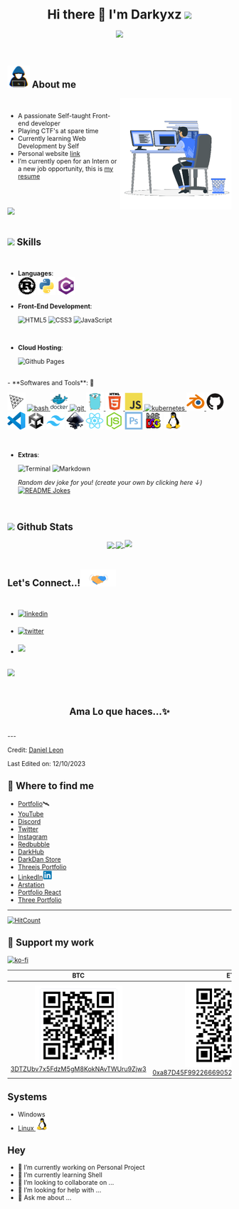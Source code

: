 <h1 align="center"><b>Hi there 👋 I'm Darkyxz </b><img src="https://media.giphy.com/media/hvRJCLFzcasrR4ia7z/giphy.gif" width="35" rel="noreferrer"></h1>
<!--  -->
<p align="center">
  <a href="https://github.com/DenverCoder1/readme-typing-svg" rel="noreferrer"><img src="https://readme-typing-svg.herokuapp.com?font=Time+New+Roman&color=cyan&size=25&center=true&vCenter=true&width=600&height=100&lines=Siempre+es+Hoy+by+the+way...&hearts;++;Self-taught+Front-End+Developer,;Computer+Science+Student,;CTF+Newbie,;Active+Learner/Researcher,;Love+to+learn+new+stuffs..<3"></a>
</p>

<br>
	
## <picture><img src = "https://github.com/0xAbdulKhalid/0xAbdulKhalid/raw/main/assets/mdImages/about_me.gif" width = 50px></picture> **About me**

<picture> <img align="right" src="https://github.com/0xAbdulKhalid/0xAbdulKhalid/raw/main/assets/mdImages/Right_Side.gif" width = 250px></picture>

<br>

- A passionate Self-taught Front-end developer
- Playing CTF's at spare time
- Currently learning Web Development by Self
- Personal website [link](https://d4n-portfolio.netlify.app)
- I’m currently open for an Intern or a new job opportunity, this is [my resume](https://read.cv/darkdan)

<br><br>

<img src="https://user-images.githubusercontent.com/73097560/115834477-dbab4500-a447-11eb-908a-139a6edaec5c.gif"><br><br>

## <img src="https://media2.giphy.com/media/QssGEmpkyEOhBCb7e1/giphy.gif?cid=ecf05e47a0n3gi1bfqntqmob8g9aid1oyj2wr3ds3mg700bl&rid=giphy.gif" width ="25"><b> Skills</b>
<br>

<p align="center">

- **Languages**:
  <br>
  	  <img src="https://raw.githubusercontent.com/devicons/devicon/master/icons/rust/rust-plain.svg" alt="rust" width="40" height="40"/>
     	<img src="https://raw.githubusercontent.com/devicons/devicon/master/icons/python/python-original.svg" alt="python" width="40" height="40"/>
   	 <img src="https://github.com/devicons/devicon/blob/master/icons/csharp/csharp-original.svg" alt="csharp" width="40" height="40"/>


- **Front-End Development**:

   ![HTML5](https://img.shields.io/badge/HTML5%20-%23E34F26.svg?style=for-the-badge&logo=html5&logoColor=white)
   ![CSS3](https://img.shields.io/badge/CSS%20-%231572B6.svg?style=for-the-badge&logo=css3&logoColor=white)
   ![JavaScript](https://img.shields.io/badge/JavaScript%20-%23F7DF1E.svg?style=for-the-badge&logo=javascript&logoColor=black)

<br>

- **Cloud Hosting**:

    ![Github Pages](https://img.shields.io/badge/GitHub%20Pages-%23327FC7.svg?style=for-the-badge&logo=github&logoColor=white)
    

<br>
- **Softwares and Tools**: 🤖
<br>
<p align="left">
<a href="https://www.threejs.org/" target="_blank" rel="noreferrer"><img src="https://raw.githubusercontent.com/devicons/devicon/master/icons/threejs/threejs-original.svg" alt="go" width="40" height="40"/></a>	<a href="https://www.gnu.org/software/bash/" target="_blank" rel="noreferrer"> <img src="https://www.vectorlogo.zone/logos/gnu_bash/gnu_bash-icon.svg" alt="bash" width="40" height="40"/> </a> <a href="https://www.docker.com/" target="_blank" rel="noreferrer"> <img src="https://raw.githubusercontent.com/devicons/devicon/master/icons/docker/docker-original-wordmark.svg" alt="docker" width="40" height="40"/> </a> <a href="https://git-scm.com/" target="_blank" rel="noreferrer"> <img src="https://www.vectorlogo.zone/logos/git-scm/git-scm-icon.svg" alt="git" width="40" height="40"/> </a> <a href="https://golang.org" target="_blank" rel="noreferrer"> <img src="https://raw.githubusercontent.com/devicons/devicon/master/icons/go/go-original.svg" alt="go" width="40" height="40"/> </a> <a href="https://www.w3.org/html/" target="_blank" rel="noreferrer"> <img src="https://raw.githubusercontent.com/devicons/devicon/master/icons/html5/html5-original-wordmark.svg" alt="html5" width="40" height="40"/> </a> <a href="https://developer.mozilla.org/en-US/docs/Web/JavaScript" target="_blank" rel="noreferrer"> <img src="https://raw.githubusercontent.com/devicons/devicon/master/icons/javascript/javascript-original.svg" alt="javascript" width="40" height="40"/> </a> <a href="https://kubernetes.io" target="_blank" rel="noreferrer"> <img src="https://www.vectorlogo.zone/logos/kubernetes/kubernetes-icon.svg" alt="kubernetes" width="40" height="40"/> </a> <a href="https://www.blender.org/" target="_blank" rel="noreferrer"> <img src="https://raw.githubusercontent.com/devicons/devicon/master/icons/blender/blender-original.svg" alt="Blender" width="40" height="40"/> </a>
<a href="https://www.github.com/" target="_blank" rel="noreferrer"> <img src="https://raw.githubusercontent.com/devicons/devicon/master/icons/github/github-original.svg" alt="Github" width="40" height="40"/> </a>
<img src="https://raw.githubusercontent.com/devicons/devicon/master/icons/vscode/vscode-original.svg" alt="vscode" width="40" height="40"/>
<img src="https://raw.githubusercontent.com/devicons/devicon/master/icons/unity/unity-original.svg" alt="unity" width="40" height="40"/>
<img src="https://raw.githubusercontent.com/devicons/devicon/master/icons/tailwindcss/tailwindcss-plain.svg" alt="tailwindcss" width="40" height="40"/>
<img src="https://raw.githubusercontent.com/devicons/devicon/master/icons/inkscape/inkscape-original.svg" alt="inkscape" width="40" height="40"/>
<img src="https://raw.githubusercontent.com/devicons/devicon/master/icons/react/react-original.svg" alt="inkscape" width="40" height="40"/>
 <img src="https://raw.githubusercontent.com/devicons/devicon/master/icons/nodejs/nodejs-original.svg" alt="nodejs" width="40" height="40"/>

<img src="https://raw.githubusercontent.com/devicons/devicon/master/icons/photoshop/photoshop-line.svg" alt="Photoshop" width="40" height="40"/>
    <img src="https://raw.githubusercontent.com/devicons/devicon/master/icons/msdos/msdos-original.svg" alt="msdos" width="40" height="40"/>
    <img src="https://raw.githubusercontent.com/devicons/devicon/master/icons/linux/linux-original.svg" alt="Linux" width="40" height="40"/></p>
   

<br>

- **Extras**:

    ![Terminal](https://img.shields.io/badge/Terminal-%23054020?style=for-the-badge&logo=gnu-bash&logoColor=white)
    ![Markdown](https://img.shields.io/badge/markdown-%23000000.svg?style=for-the-badge&logo=markdown&logoColor=white)   

	<i>Random dev joke for you! (create your own by clicking here ↓)</i><br>
	<a href="https://readme-jokes.vercel.app" rel="noreferrer"><img align="center" src="https://readme-jokes.vercel.app/api" alt="README Jokes"></a>
	</p>

<br>

## <img src="https://media.giphy.com/media/iY8CRBdQXODJSCERIr/giphy.gif" width="35"><b> Github Stats </b>

<div align="center">
<a href="darkdan.netlify.app" rel="noreferrer">
  <img align="center" src="https://github-readme-stats.vercel.app/api?username=darkyxz&line_height=40&hide=contribs,prs&show_icons=true&count_private=true&theme=radical" />
  <img align="center" src="https://github-readme-stats.vercel.app/api/top-langs/?username=darkyxz&langs_count=3&theme=radical" />
  <img src="https://github-readme-streak-stats.herokuapp.com?user=darkyxz&theme=radical&mode=weekly" />
</a>

</div>

<br>

## <b> Let's Connect..!</b><img src="https://github.com/0xAbdulKhalid/0xAbdulKhalid/raw/main/assets/mdImages/handshake.gif" width ="80">
<br>
<div align='left'>

<ul>

<li>
<a href="https://linkedin.com/in/d4nielleon" target="_blank" rel="noreferrer">
<img src="https://img.shields.io/badge/linkedin:  d4nielleon-%2300acee.svg?color=405DE6&style=for-the-badge&logo=linkedin&logoColor=white" alt=linkedin style="margin-bottom: 5px;"/>
</a>
</li>

<br>

<li>
<a href="https://twitter.com/darkyxs" target="_blank" rel="noreferrer">
<img src="https://img.shields.io/badge/twitter:  darkyxs-%2300acee.svg?color=1DA1F2&style=for-the-badge&logo=twitter&logoColor=white" alt=twitter style="margin-bottom: 5px;"/>
</a>
</li>

<br>

<li>
<a href="mailto:danielvleonf@gmail.com" target="_blank">
<img src="https://img.shields.io/badge/gmail:  danielvleonf-%23EA4335.svg?style=for-the-badge&logo=gmail&logoColor=white" t=mail style="margin-bottom: 5px;" />
</a>
</li>
	
</ul>
</div>

<br>
<img src="https://user-images.githubusercontent.com/73097560/115834477-dbab4500-a447-11eb-908a-139a6edaec5c.gif">
<br>
<br>
<br>

<div align='center'>

## <b>Ama Lo que haces...✨</b>

</div>
<br>
---

<br>

Credit: [Daniel Leon](https://github.com/darkyxz)

Last Edited on: 12/10/2023

## 📑 Where to find me

- [Portfolio](d4n-portfolio.netlify.app)🛰
- [YouTube](https://www.youtube.com/c/)
- [Discord](https://discord.com/invite/ebEdpuFz)
- [Twitter](https://twitter.com/)
- [Instagram](https://www.instagram.com/d4n_4rt/)
- [Redbubble](https://www.redbubble.com/people/D4rkDan/shop?asc=u)
- [DarkHub](darkdan.ihostfull.com)
- [DarkDan Store](e-commercedd.netlify.app)
- [Threejs Portfolio](darkdan.byethost32.com)
- [LinkedIn](linkedin.com/in/d4nielleon)<img src="https://raw.githubusercontent.com/devicons/devicon/master/icons/linkedin/linkedin-original.svg" alt="linux" width="20" height="20"/>
- [Arstation](artstation.com/d4rkd4n)
- [Portfolio React](darkdan.netlify.app)
- [Three Portfolio](3danjs.netlify.app)

---
 [![HitCount](https://hits.dwyl.com/darkyxz/darkyxz.svg?style=flat-square&show=unique)](http://hits.dwyl.com/darkyxz/darkyxz)
## 🥰 Support my work
[![ko-fi](https://ko-fi.com/img/githubbutton_sm.svg)](https://ko-fi.com/L4L8K1MRO)

| BTC | ETH |
| --- | --- |
|<center>![BTC](https://github.com/Darkyxz/darkyxz/blob/main/assets/img/btcwallet.png)<br/>[3DTZUbv7x5FdzM5gM8KokNAvTWUru9Zjw3](bitcoin:3DTZUbv7x5FdzM5gM8KokNAvTWUru9Zjw3)</center> | <center>![ETH](https://github.com/Darkyxz/darkyxz/blob/main/assets/img/ETHwallet.png)<br/>[0xa87D45F99226669052f9b537F1e075f76ff48dC6](etherium:0xa87D45F99226669052f9b537F1e075f76ff48dC6)</center> |
 ## Systems
 - Windows
 - <a href="https://www.linux.org/" target="_blank" rel="noreferrer"> Linux <img src="https://raw.githubusercontent.com/devicons/devicon/master/icons/linux/linux-original.svg" alt="linux" width="28" height="28"/> </a>

## Hey
- 🔭 I’m currently working on Personal Project
- 🌱 I’m currently learning  Shell
- 👯 I’m looking to collaborate on ...
- 🤔 I’m looking for help with ...
- 💬 Ask me about ...
<!--
**Darkyxz/darkyxz** is a ✨ _special_ ✨ repository because its `README.md` (this file) appears on your GitHub profile.


